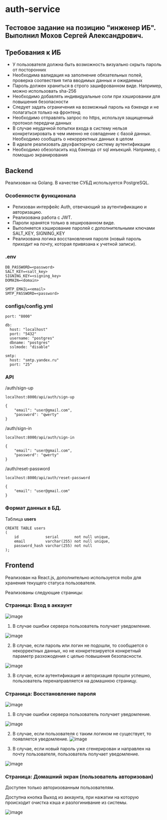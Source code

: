 # auth-service
## Тестовое задание  на позицию "инженер ИБ". Выполнил Мохов Сергей Александрович.

## Требования к ИБ

* У пользователя должна быть возможность визуально скрыть пароль от посторонних
* Необходима валидация на заполнение обязательных полей, проверка соотвествия типа вводимых данных и ожидаемых
* Пароль должен храниться в строго зашифрованном виде. Например, можно использовать sha-256 
* Необходимо добавлять индивидуальные соли при хэшировании для повышения безопасности
* Следует задать ограничения на возможный пароль на бэкенде и не полагаться только на фронтенд
* Необходимо отправлять запрос по https, используя защищенный протокол передачи данных
* В случае неудачной попытки входа в систему нельзя конкретизировать в чем именно не совпадение с базой данных. Необходимо сообщать о некорректных данных в целом
* В идеале реализовать двухфакторную систему аутентификации
* Необходимо обезопасить код бэкенда от sql инъекций. Например, с помощью экранирования

## Backend

Реализован на Golang. В качестве СУБД используется PostgreSQL.

### Особенности функционала

* Релизован интерфейс Auth, отвечающий за аутентификацию и авторизацию.
* Реализована работа  с JWT.
* Пароли хранятся только в хешированном виде.
* Выполняется хэширование паролей с дополнительными ключами SALT_KEY, SIGNING_KEY
* Реализована логика восстановления пароля (новый пароль приходит на почту, которая привязана к учетной записи).

### .env
```
DB_PASSWORD=<password>
SALT_KEY=<salt_key>
SIGNING_KEY=<signing_key>
DOMAIN=<domain>

SMTP_EMAIL=<email>
SMTP_PASSWORD=<password>
```

### configs/config.yml
```
port: "8000"

db:
  host: "localhost"
  port: "5432"
  username: "postgres"
  dbname: "postgres"
  sslmode: "disable"

smtp:
  host: "smtp.yandex.ru"
  port: "25"
```

### API

/auth/sign-up
```
localhost:8000/api/auth/sign-up
```
```
{
	"email": "user@gmail.com",
	"password": "qwerty"
}
```
/auth/sign-in
```
localhost:8000/api/auth/sign-in
```
```
{
	"email": "user@gmail.com",
	"password": "qwerty"
}
```
/auth/reset-password
```
localhost:8000/api/auth/reset-password
```
```
{
	"email": "user@gmail.com"
}
```

### Формат данных в БД.
Таблица **users**
```
CREATE TABLE users
(
    id            serial       not null unique,
    email         varchar(255) not null unique,
    password_hash varchar(255) not null
);
```

## Frontend

Реализован на React.js, дополнительно используется mobx для хранения текущего статуса пользователя.

Реализованы следующие страницы:

### Страница: Вход в аккаунт

![image](https://github.com/foxleren/auth-service/assets/64990498/082fcc16-269d-4d6b-852f-6315b4dad12a)

1. В случае ошибки сервера пользователь получает уведомление.

![image](https://github.com/foxleren/auth-service/assets/64990498/a37ba14b-2f66-429d-8678-43686ecf1351)

2. В случае, если пароль или логин не подошли, то сообщается о некорректных данных, но не конкретезируется конкретный параметр разхожодения с целью повышения безопасности.

![image](https://github.com/foxleren/auth-service/assets/64990498/4074d11b-1e0d-485f-9c27-2f2c7ac39b1a)

3. В случае, если аутентификация и авторизация прошли успешно, пользователь перенаправляется на домашнюю страницу.

### Страница: Восстановление пароля

![image](https://github.com/foxleren/auth-service/assets/64990498/dc8e9ad3-3edc-4d19-945a-0f029085003d)

1. В случае ошибки сервера пользователь получает уведомление.

![image](https://github.com/foxleren/auth-service/assets/64990498/630801d1-10d1-4d9b-90ea-120089e8e087)

2. В случае, если пользователя с таким логином не существует, то появляется уведомление.
![image](https://github.com/foxleren/auth-service/assets/64990498/eccdb64c-eea7-4c8c-a9ec-a51ecf905b76)

3. В случае, если новый пароль уже сгенерирован и направлен на почту пользователя, пользователь получает уведомление.

![image](https://github.com/foxleren/auth-service/assets/64990498/d226cf35-c5cf-43c7-8437-7c3ad31d90d3)

### Страница: Домашний экран (пользователь авторизован)

Доступен только авторизованным пользователям.

Доступна кнопка Выход из аккаунта, при нажатии на которую происходит очистка кэша и разлогинивание из системы.

![image](https://github.com/foxleren/auth-service/assets/64990498/f92ecb22-06e2-4f57-983f-5ddc07c2f232)


